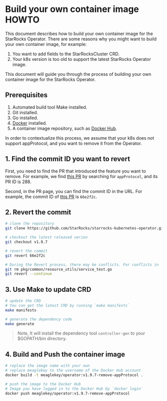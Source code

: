 # Build your own container image HOWTO

This document describes how to build your own container image for the StarRocks Operator. There are some reasons why you
might want to build your own container image, for example:

1. You want to add fields to the StarRocksCluster CRD.
2. Your k8s version is too old to support the latest StarRocks Operator image.

This document will guide you through the process of building your own container image for the StarRocks Operator.

## Prerequisites

1. Automated build tool Make installed.
2. Git installed.
3. Go installed.
4. [Docker](https://docs.docker.com/get-docker/) installed.
5. A container image repository, such as [Docker Hub](https://hub.docker.com/).

In order to contextualize this process, we assume that your k8s does not support appProtocol, and you want to remove it
from the Operator.

## 1. Find the commit ID you want to revert

First, you need to find the PR that introduced the feature you want to remove. For example, we
find [this PR](https://github.com/StarRocks/starrocks-kubernetes-operator/pull/288) by searching for `appProtocol`, and
its PR ID is 288.

Second, in the PR page, you can find the commit ID in the URL. For example, the commit ID
of [this PR](https://github.com/StarRocks/starrocks-kubernetes-operator/pull/288) is `66e2f2c`.

## 2. Revert the commit

```bash
# clone the repository
git clone https://github.com/StarRocks/starrocks-kubernetes-operator.git

# checkout the latest released verion
git checkout v1.9.7

# revert the commit
git revert 66e2f2c

# During the Revert process, there may be conflicts. For conflicts in `_test.go`, you can directly delete the file.
git rm pkg/common/resource_utils/service_test.go
git revert --continue
```

## 3. Use Make to update CRD

```bash
# update the CRD
# You can get the latest CRD by running `make manifests`
make manifests

# generate the dependency code
make generate
```

> Note, It will install the dependency tool `controller-gen` to your $GOPATH/bin directory.

## 4. Build and Push the container image

```bash
# replace the image name with your own
# replace meaglekey to the username of the Docker Hub account
docker build -t meaglekey/operator:v1.9.7-remove-appProtocol .

# push the image to the Docker Hub
# Image you have logged in to the Docker Hub by `docker login`
docker push meaglekey/operator:v1.9.7-remove-appProtocol
```
